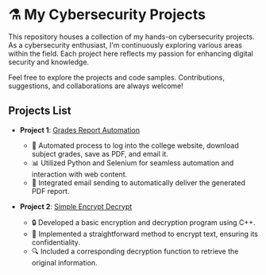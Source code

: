   # ⚗️ My Cybersecurity Projects

This repository houses a collection of my hands-on cybersecurity projects. As a cybersecurity enthusiast, I'm continuously exploring various areas within the field. Each project here reflects my passion for enhancing digital security and knowledge.

Feel free to explore the projects and code samples. Contributions, suggestions, and collaborations are always welcome!

## Projects List

- **Project 1**: [Grades Report Automation](https://github.com/Murali2602/Projects/blob/main/Grades.py)
    - 🤖 Automated process to log into the college website, download subject grades, save as PDF, and email it.
    - 📊 Utilized Python and Selenium for seamless automation and interaction with web content.
    - 📧 Integrated email sending to automatically deliver the generated PDF report.
 
- **Project 2**: [Simple Encrypt Decrypt](https://github.com/Murali2602/Projects/blob/main/simple_encrypt_decrypt/main.cpp)
    - 🔒 Developed a basic encryption and decryption program using C++.
    - 🔑 Implemented a straightforward method to encrypt text, ensuring its confidentiality.
    - 🔍 Included a corresponding decryption function to retrieve the original information.
